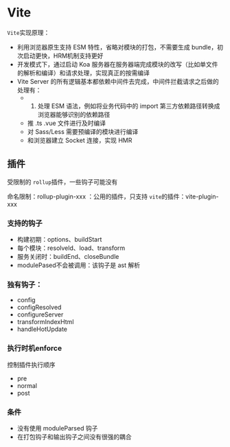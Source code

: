 # Vite

`Vite`实现原理：
- 利用浏览器原生支持 ESM 特性，省略对模块的打包，不需要生成 bundle，初次启动更快，HRM机制支持更好
- 开发模式下，通过启动 Koa 服务器在服务器端完成模块的改写（比如单文件的解析和编译）和请求处理，实现真正的按需编译
- Vite Server 的所有逻辑基本都依赖中间件去完成，中间件拦截请求之后做的处理有：
  - 1. 处理 ESM 语法，例如将业务代码中的 import 第三方依赖路径转换成浏览器能够识别的依赖路径
  - 推 .ts .vue 文件进行及时编译
  - 对 Sass/Less 需要预编译的模块进行编译
  - 和浏览器建立 Socket 连接，实现 HMR



## 插件

受限制的 `rollup`插件，一些钩子可能没有

命名限制：rollup-plugin-xxx ：公用的插件，只支持 `vite`的插件：vite-plugin-xxx



### 支持的钩子

- 构建初期：options、buildStart
- 每个模块：resolveld、load、transform
- 服务关闭时：buildEnd、closeBundle
- modulePased不会被调用：该钩子是 ast 解析



### 独有钩子：

- config
- configResolved
- configureServer
- transformIndexHtml
- handleHotUpdate



### 执行时机enforce

控制插件执行顺序

- pre
- normal
- post



### 条件

- 没有使用 moduleParsed 钩子
- 在打包钩子和输出钩子之间没有很强的耦合





